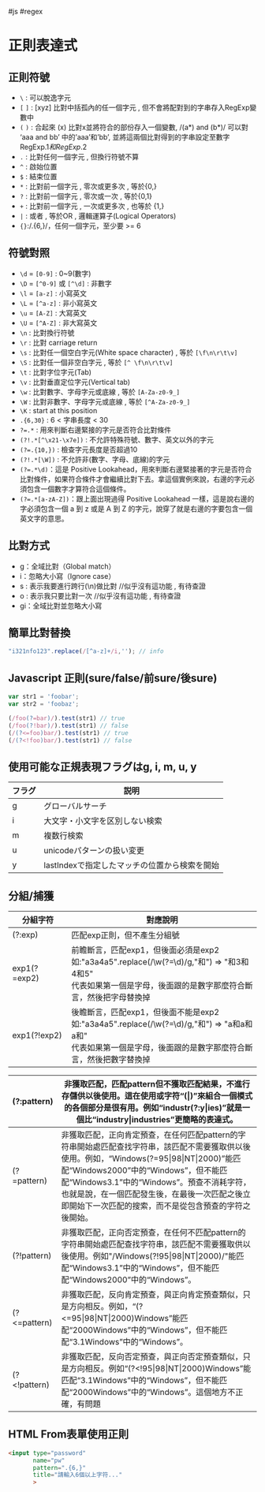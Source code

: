 #js #regex
# 正則表達式

## 正則符號

- `\` : 可以脫逸字元
- `[` `]` : [xyz] 比對中括孤內的任一個字元 , 但不會將配對到的字串存入RegExp變數中
- `(` `)` : 合起來 (x) 比對x並將符合的部份存入一個變數, /(a*) and (b*)/ 可以對 ‘aaa and bb’ 中的’aaa’和’bb’, 並將這兩個比對得到的字串設定至數字 RegExp.$1 和 RegExp.$2
- `.` : 比對任何一個字元 , 但換行符號不算
- `^` : 啟始位置
- `$` : 結束位置
- `*` : 比對前一個字元 , 零次或更多次 , 等於{0,}
- `?` : 比對前一個字元 , 零次或一次 , 等於{0,1}
- `+` : 比對前一個字元 , 一次或更多次 , 也等於 {1,}
- `|` : 或者 , 等於OR , 邏輯運算子(Logical Operators)
- `{}`:/.{6,}/，任何一個字元，至少要 >= 6

## 符號對照

- `\d` = `[0-9]` : 0~9(數字)
- `\D` = `[^0-9]` 或 `[^\d]` : 非數字
- `\l` = `[a-z]` : 小寫英文
- `\L` = `[^a-z]` : 非小寫英文
- `\u` = `[A-Z]` : 大寫英文
- `\U` = `[^A-Z]` : 非大寫英文
- `\n` : 比對換行符號
- `\r` : 比對 carriage return
- `\s` : 比對任一個空白字元(White space character) , 等於 `[\f\n\r\t\v]`
- `\S` : 比對任一個非空白字元 , 等於 `[^ \f\n\r\t\v]`
- `\t` : 比對字位字元(Tab)
- `\v` : 比對垂直定位字元(Vertical tab)
- `\w` : 比對數字、字母字元或底線 , 等於 `[A-Za-z0-9_]`
- `\W` : 比對非數字、字母字元或底線 , 等於 `[^A-Za-z0-9_]`
- `\K` : start at this position
- `.{6,30}` : 6 < 字串長度 < 30
- `?=.*` : 用來判斷右邊緊接的字元是否符合比對條件
- `(?!.*[^\x21-\x7e])` : 不允許特殊符號、數字、英文以外的字元
- `(?=.{10,})` : 檢查字元長度是否超過10
- `(?!.*[\W])` : 不允許非(數字、字母、底線)的字元
- `(?=.*\d)`：這是 Positive Lookahead，用來判斷右邊緊接著的字元是否符合比對條件，如果符合條件才會繼續比對下去。拿這個實例來說，右邊的字元必須包含一個數字才算符合這個條件。
- `(?=.*[a-zA-Z])`：跟上面出現過得 Positive Lookahead 一樣，這是說右邊的字必須包含一個 a 到 z 或是 A 到 Z 的字元，說穿了就是右邊的字要包含一個英文字的意思。

## 比對方式

- g：全域比對（Global match）
- i：忽略大小寫（Ignore case）
- s : 表示我要進行跨行(\n)做比對 //似乎沒有這功能 , 有待查證
- o : 表示我只要比對一次 //似乎沒有這功能 , 有待查證
- gi：全域比對並忽略大小寫

## 簡單比對替換

```js
"i321nfo123".replace(/[^a-z]+/i,''); // info
```



## Javascript 正則(sure/false/前sure/後sure)

```js
var str1 = 'foobar';
var str2 = 'foobaz';

(/foo(?=bar)/).test(str1) // true
(/foo(?!bar)/).test(str1) // false
(/(?<=foo)bar/).test(str1) // true
(/(?<!foo)bar/).test(str1) // false
```
## 使用可能な正規表現フラグはg, i, m, u, y

| フラグ | 説明                                          |
| ------ | --------------------------------------------- |
| g      | グローバルサーチ                              |
| i      | 大文字・小文字を区別しない検索                |
| m      | 複数行検索                                    |
| u      | unicodeパターンの扱い変更                     |
| y      | lastIndexで指定したマッチの位置から検索を開始 |

## 分組/捕獲

| 分組字符 | 對應說明 |
| -------- | -------- |
| (?:exp) | 匹配exp正則，但不產生分組號 |
| exp1(?=exp2) | 前瞻斷言，匹配exp1，但後面必須是exp2<br/>如:"a3a4a5".replace(/\w(?=\d)/g,"和") => "和3和4和5"<br/>代表如果第一個是字母，後面跟的是數字那麼符合斷言，然後把字母替換掉 |
| exp1(?!exp2) | 後瞻斷言，匹配exp1，但後面不能是exp2<br/>如:"a3a4a5".replace(/\w(?=\d)/g,"和") => "a和a和a和"<br/>代表如果第一個是字母，後面跟的是數字那麼符合斷言，然後把數字替換掉 |

| (?:pattern)  | 非獲取匹配，匹配pattern但不獲取匹配結果，不進行存儲供以後使用。這在使用或字符“(\|)”來組合一個模式的各個部分是很有用。例如“industr(?:y\|ies)”就是一個比“industry\|industries”更簡略的表達式。 |
| ------------ | ------------------------------------------------------------ |
| (?=pattern)  | 非獲取匹配，正向肯定預查，在任何匹配pattern的字符串開始處匹配查找字符串，該匹配不需要獲取供以後使用。例如，“Windows(?=95\|98\|NT\|2000)”能匹配“Windows2000”中的“Windows”，但不能匹配“Windows3.1”中的“Windows”。預查不消耗字符，也就是說，在一個匹配發生後，在最後一次匹配之後立即開始下一次匹配的搜索，而不是從包含預查的字符之後開始。 |
| (?!pattern)  | 非獲取匹配，正向否定預查，在任何不匹配pattern的字符串開始處匹配查找字符串，該匹配不需要獲取供以後使用。例如"/Windows(?!95\|98\|NT\|2000)/"能匹配“Windows3.1”中的“Windows”，但不能匹配“Windows2000”中的“Windows”。 |
| (?<=pattern) | 非獲取匹配，反向肯定預查，與正向肯定預查類似，只是方向相反。例如，“(?<=95\|98\|NT\|2000)Windows”能匹配“2000Windows”中的“Windows”，但不能匹配“3.1Windows”中的“Windows”。 |
| (?<!pattern) | 非獲取匹配，反向否定預查，與正向否定預查類似，只是方向相反。例如“(?<!95\|98\|NT\|2000)Windows”能匹配“3.1Windows”中的“Windows”，但不能匹配“2000Windows”中的“Windows”。這個地方不正確，有問題 |

## HTML From表單使用正則

```html
<input type="password"
       name="pw"
       pattern=".{6,}"
       title="請輸入6個以上字符..."
       >
```

